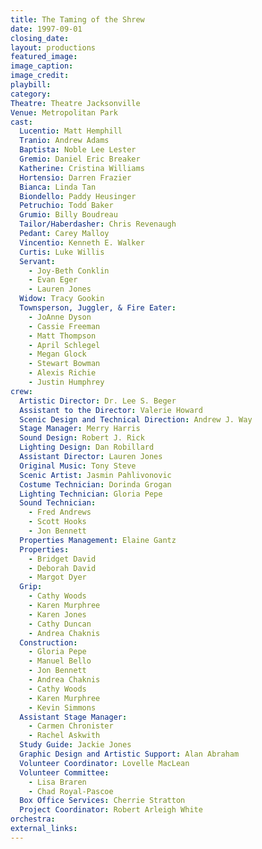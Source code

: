 ```yaml
---
title: The Taming of the Shrew
date: 1997-09-01
closing_date: 
layout: productions
featured_image: 
image_caption:
image_credit:
playbill: 
category: 
Theatre: Theatre Jacksonville
Venue: Metropolitan Park
cast:
  Lucentio: Matt Hemphill
  Tranio: Andrew Adams
  Baptista: Noble Lee Lester
  Gremio: Daniel Eric Breaker
  Katherine: Cristina Williams
  Hortensio: Darren Frazier
  Bianca: Linda Tan
  Biondello: Paddy Heusinger
  Petruchio: Todd Baker
  Grumio: Billy Boudreau
  Tailor/Haberdasher: Chris Revenaugh
  Pedant: Carey Malloy
  Vincentio: Kenneth E. Walker
  Curtis: Luke Willis
  Servant:
    - Joy-Beth Conklin
    - Evan Eger
    - Lauren Jones
  Widow: Tracy Gookin
  Townsperson, Juggler, & Fire Eater:
    - JoAnne Dyson
    - Cassie Freeman
    - Matt Thompson
    - April Schlegel
    - Megan Glock
    - Stewart Bowman
    - Alexis Richie
    - Justin Humphrey
crew:
  Artistic Director: Dr. Lee S. Beger
  Assistant to the Director: Valerie Howard
  Scenic Design and Technical Direction: Andrew J. Way
  Stage Manager: Merry Harris
  Sound Design: Robert J. Rick
  Lighting Design: Dan Robillard
  Assistant Director: Lauren Jones
  Original Music: Tony Steve
  Scenic Artist: Jasmin Pahlivonovic
  Costume Technician: Dorinda Grogan
  Lighting Technician: Gloria Pepe
  Sound Technician:
    - Fred Andrews
    - Scott Hooks
    - Jon Bennett
  Properties Management: Elaine Gantz
  Properties:
    - Bridget David
    - Deborah David
    - Margot Dyer
  Grip:
    - Cathy Woods
    - Karen Murphree
    - Karen Jones
    - Cathy Duncan
    - Andrea Chaknis
  Construction:
    - Gloria Pepe
    - Manuel Bello
    - Jon Bennett
    - Andrea Chaknis
    - Cathy Woods
    - Karen Murphree
    - Kevin Simmons
  Assistant Stage Manager:
    - Carmen Chronister
    - Rachel Askwith
  Study Guide: Jackie Jones
  Graphic Design and Artistic Support: Alan Abraham
  Volunteer Coordinator: Lovelle MacLean
  Volunteer Committee:
    - Lisa Braren
    - Chad Royal-Pascoe
  Box Office Services: Cherrie Stratton
  Project Coordinator: Robert Arleigh White
orchestra:
external_links:
---
```

